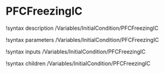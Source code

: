 <!-- MOOSE Documentation Stub: Remove this when content is added. -->

# PFCFreezingIC

!syntax description /Variables/InitialCondition/PFCFreezingIC

!syntax parameters /Variables/InitialCondition/PFCFreezingIC

!syntax inputs /Variables/InitialCondition/PFCFreezingIC

!syntax children /Variables/InitialCondition/PFCFreezingIC

